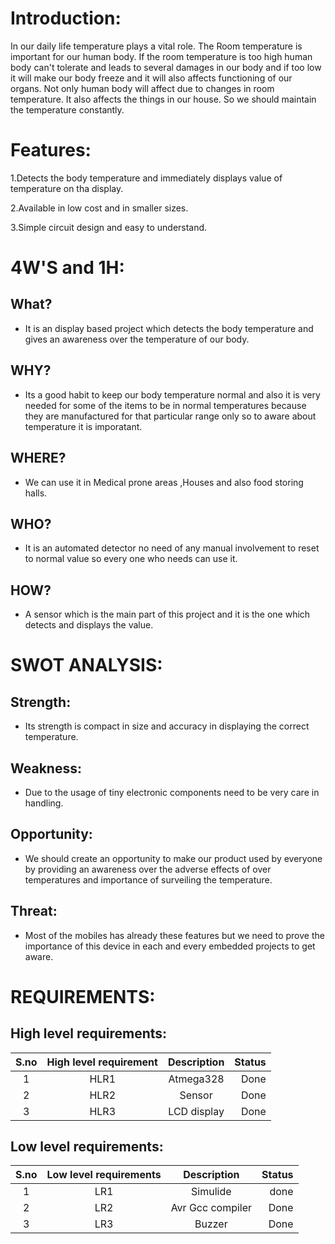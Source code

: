 # Introduction:
In our daily life temperature plays a vital role. The Room temperature is important for our human body. If the room temperature is too high human body can't tolerate and leads to several damages in our body and if too low it will make our body freeze and it will also affects functioning of our organs. Not only human body will affect due to changes in room temperature. It also affects the things in our house. So we should maintain the temperature constantly.

# Features:
1.Detects the body temperature and immediately displays value of temperature on tha display.

2.Available in low cost and in smaller sizes.

3.Simple circuit design and easy to understand.

# 4W'S and 1H:
## What?
* It is an display based project which detects the body temperature and gives an awareness over the temperature of our body.
## WHY?
* Its a good habit to keep our body temperature normal and also it is very needed for some of the items to be in normal temperatures because they are manufactured for that particular range only so to aware about temperature it is imporatant.
## WHERE?
* We can use it in Medical prone areas ,Houses and also food storing halls.
## WHO?
*  It is an automated detector no need of any manual involvement to reset to normal value so every one who needs can use it.
## HOW?
* A sensor which is the main part of this project and it is the one which detects and displays the value.

# SWOT ANALYSIS:
## Strength:
* Its strength is compact in size and accuracy in displaying the correct temperature.
## Weakness:
* Due to the usage of tiny electronic components need to be very care in handling.
## Opportunity:
* We should create an opportunity to make our product used by everyone by providing an awareness over the adverse effects of over temperatures and importance of surveiling the temperature.
## Threat:
* Most of the mobiles has already these features but we need to prove the importance of this device in each and every embedded projects to get aware.


# REQUIREMENTS:
## High level requirements:
| S.no | High level requirement | Description | Status |
| :---:| :---: | :---: | ---: |
| 1 | HLR1 |  Atmega328 | Done |
| 2 | HLR2 | Sensor | Done |
| 3 | HLR3 | LCD display | Done |

## Low level requirements:
| S.no | Low level requirements | Description | Status |
| :---: | :---: | :---: | ---: |
| 1 | LR1 | Simulide | done |
| 2 | LR2 | Avr Gcc compiler | Done |
| 3 | LR3 | Buzzer | Done |






